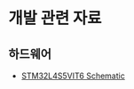 # 개발 관련 자료

## 하드웨어
  - [STM32L4S5VIT6 Schematic](https://github.com/sonnonet/InhaTB/DData/en.MB1297-L4S5VI-Schematic-E02.pdf)

